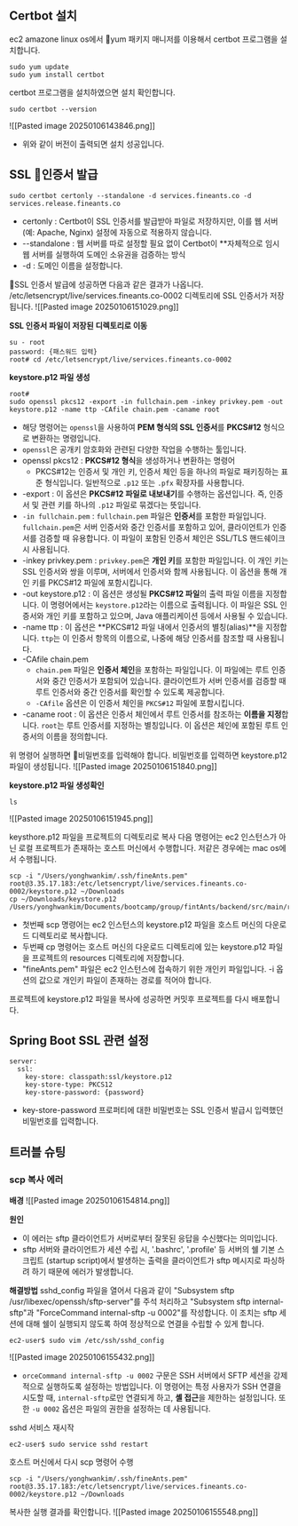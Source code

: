 
## Certbot 설치
ec2 amazone linux os에서 yum 패키지 매니저를 이용해서 certbot 프로그램을 설치합니다.
```
sudo yum update
sudo yum install certbot
```

certbot 프로그램을 설치하였으면 설치 확인합니다.
```
sudo certbot --version
```
![[Pasted image 20250106143846.png]]
- 위와 같이 버전이 출력되면 설치 성공입니다.

## SSL 인증서 발급
```
sudo certbot certonly --standalone -d services.fineants.co -d services.release.fineants.co
```
- certonly : Certbot이 SSL 인증서를 발급받아 파일로 저장하지만, 이를 웹 서버(예: Apache, Nginx) 설정에 자동으로 적용하지 않습니다.
- --standalone : 웹 서버를 따로 설정할 필요 없이 Certbot이 **자체적으로 임시 웹 서버를 실행하여 도메인 소유권을 검증하는 방식
- -d : 도메인 이름을 설정합니다.

SSL 인증서 발급에 성공하면 다음과 같은 결과가 나옵니다. /etc/letsencrypt/live/services.fineants.co-0002 디렉토리에 SSL 인증서가 저장됩니다.
![[Pasted image 20250106151029.png]]

**SSL 인증서 파일이 저장된 디렉토리로 이동**
```
su - root
password: {패스워드 입력}
root# cd /etc/letsencrypt/live/services.fineants.co-0002
```

**keystore.p12 파일 생성**
```
root#
sudo openssl pkcs12 -export -in fullchain.pem -inkey privkey.pem -out keystore.p12 -name ttp -CAfile chain.pem -caname root
```
- 해당 명령어는 `openssl`을 사용하여 **PEM 형식의 SSL 인증서**를 **PKCS#12** 형식으로 변환하는 명령입니다.
- `openssl`은 공개키 암호화와 관련된 다양한 작업을 수행하는 툴입니다.
- openssl pkcs12 : **PKCS#12 형식**을 생성하거나 변환하는 명령어
	- PKCS#12는 인증서 및 개인 키, 인증서 체인 등을 하나의 파일로 패키징하는 표준 형식입니다. 일반적으로 `.p12` 또는 `.pfx` 확장자를 사용합니다.
- -export : 이 옵션은 **PKCS#12 파일로 내보내기**를 수행하는 옵션입니다. 즉, 인증서 및 관련 키를 하나의 `.p12` 파일로 묶겠다는 뜻입니다.
- `-in fullchain.pem` : `fullchain.pem` 파일은 **인증서**를 포함한 파일입니다. `fullchain.pem`은 서버 인증서와 중간 인증서를 포함하고 있어, 클라이언트가 인증서를 검증할 때 유용합니다. 이 파일이 포함된 인증서 체인은 SSL/TLS 핸드쉐이크 시 사용됩니다.
- -inkey privkey.pem : `privkey.pem`은 **개인 키**를 포함한 파일입니다. 이 개인 키는 SSL 인증서와 쌍을 이루며, 서버에서 인증서와 함께 사용됩니다. 이 옵션을 통해 개인 키를 PKCS#12 파일에 포함시킵니다.
- -out keystore.p12 : 이 옵션은 생성될 **PKCS#12 파일**의 출력 파일 이름을 지정합니다. 이 명령어에서는 `keystore.p12`라는 이름으로 출력됩니다. 이 파일은 SSL 인증서와 개인 키를 포함하고 있으며, Java 애플리케이션 등에서 사용될 수 있습니다.
- -name ttp : 이 옵션은 **PKCS#12 파일 내에서 인증서의 별칭(alias)**을 지정합니다. `ttp`는 이 인증서 항목의 이름으로, 나중에 해당 인증서를 참조할 때 사용됩니다.
- -CAfile chain.pem
	- `chain.pem` 파일은 **인증서 체인**을 포함하는 파일입니다. 이 파일에는 루트 인증서와 중간 인증서가 포함되어 있습니다. 클라이언트가 서버 인증서를 검증할 때 루트 인증서와 중간 인증서를 확인할 수 있도록 제공합니다.
	- `-CAfile` 옵션은 이 인증서 체인을 `PKCS#12` 파일에 포함시킵니다.
- -caname root : 이 옵션은 인증서 체인에서 루트 인증서를 참조하는 **이름을 지정**합니다. `root`는 루트 인증서를 지정하는 별칭입니다. 이 옵션은 체인에 포함된 루트 인증서의 이름을 정의합니다.

위 명령어 실행하면 비밀번호를 입력해야 합니다. 비밀번호를 입력하면 keystore.p12 파일이 생성됩니다. 
![[Pasted image 20250106151840.png]]

**keystore.p12 파일 생성확인**
```
ls
```
![[Pasted image 20250106151945.png]]

keysthore.p12 파일을 프로젝트의 디렉토리로 복사
다음 명령어는 ec2 인스턴스가 아닌 로컬 프로젝트가 존재하는 호스트 머신에서 수행합니다. 저같은 경우에는 mac os에서 수행됩니다.
```
scp -i "/Users/yonghwankim/.ssh/fineAnts.pem" root@3.35.17.183:/etc/letsencrypt/live/services.fineants.co-0002/keystore.p12 ~/Downloads
cp ~/Downloads/keystore.p12 /Users/yonghwankim/Documents/bootcamp/group/fintAnts/backend/src/main/resources/ssl/keystore.p12
```
- 첫번째 scp 명령어는 ec2 인스턴스의 keystore.p12 파일을 호스트 머신의 다운로드 디렉토리로 복사합니다.
- 두번째 cp 명령어는 호스트 머신의 다운로드 디렉토리에 있는 keystore.p12 파일을 프로젝트의 resources 디렉토리에 저장합니다.
- "fineAnts.pem" 파일은 ec2 인스턴스에 접속하기 위한 개인키 파일입니다. -i 옵션의 값으로 개인키 파일이 존재하는 경로를 적어야 합니다.

프로젝트에 keystore.p12 파일을 복사에 성공하면 커밋후 프로젝트를 다시 배포합니다.


## Spring Boot SSL 관련 설정
```
server:  
  ssl:  
    key-store: classpath:ssl/keystore.p12  
    key-store-type: PKCS12  
    key-store-password: {password}
```
- key-store-password 프로퍼티에 대한 비밀번호는 SSL 인증서 발급시 입력했던 비밀번호를 입력합니다.

## 트러블 슈팅
### scp 복사 에러
**배경**
![[Pasted image 20250106154814.png]]

**원인**
- 이 에러는 sftp 클라이언트가 서버로부터 잘못된 응답을 수신했다는 의미입니다.
- sftp 서버와 클라이언트가 세션 수립 시, '.bashrc', '.profile' 등 서버의 쉘 기본 스크립트 (startup script)에서 발생하는 출력을 클라이언트가 sftp 메시지로 파싱하려 하기 때문에 에러가 발생합니다.

**해결방법**
sshd_config 파일을 열어서 다음과 같이 "Subsystem sftp /usr/libexec/openssh/sftp-server"를 주석 처리하고 "Subsystem sftp internal-sftp"과 "ForceCommand internal-sftp -u 0002"를 작성합니다. 이 조치는 sftp 세션에 대해 쉘이 실행되지 않도록 하여 정상적으로 연결을 수립할 수 있게 합니다.
```
ec2-user$ sudo vim /etc/ssh/sshd_config
```
![[Pasted image 20250106155432.png]]
- `orceCommand internal-sftp -u 0002` 구문은 SSH 서버에서 SFTP 세션을 강제적으로 실행하도록 설정하는 방법입니다. 이 명령어는 특정 사용자가 SSH 연결을 시도할 때, `internal-sftp`로만 연결되게 하고, **셸 접근**을 제한하는 설정입니다. 또한 `-u 0002` 옵션은 파일의 권한을 설정하는 데 사용됩니다.

sshd 서비스 재시작
```
ec2-user$ sudo service sshd restart
```

호스트 머신에서 다시 scp 명령어 수행
```
scp -i "/Users/yonghwankim/.ssh/fineAnts.pem" root@3.35.17.183:/etc/letsencrypt/live/services.fineants.co-0002/keystore.p12 ~/Downloads
```

복사한 실행 결과를 확인합니다.
![[Pasted image 20250106155548.png]]